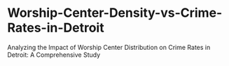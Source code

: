 # Worship-Center-Density-vs-Crime-Rates-in-Detroit
Analyzing the Impact of Worship Center Distribution on Crime Rates in Detroit: A Comprehensive Study
